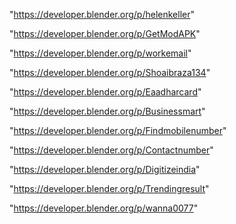 "https://developer.blender.org/p/helenkeller"

"https://developer.blender.org/p/GetModAPK"

"https://developer.blender.org/p/workemail"

"https://developer.blender.org/p/Shoaibraza134"

"https://developer.blender.org/p/Eaadharcard"

"https://developer.blender.org/p/Businessmart"

"https://developer.blender.org/p/Findmobilenumber"

"https://developer.blender.org/p/Contactnumber"

"https://developer.blender.org/p/Digitizeindia"

"https://developer.blender.org/p/Trendingresult"

"https://developer.blender.org/p/wanna0077"

